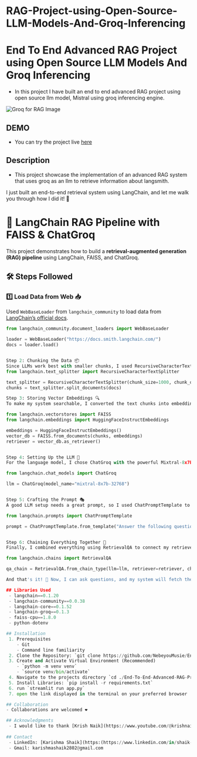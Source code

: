 # RAG-Project-using-Open-Source-LLM-Models-And-Groq-Inferencing

# End To End Advanced RAG Project using Open Source LLM Models And Groq Inferencing
 - In this project I have built an end to end advanced RAG project using open source llm model, Mistral using groq inferencing engine.

![Groq for RAG Image](https://github.com/user-attachments/assets/eab8237b-3cee-407a-a842-009dfe8e79a4)

## DEMO
 - You can try the project live [here](https://8510-01hwj8ynshjz7spkr595x77ec2.cloudspaces.litng.ai/)

## Description
- This project showcase the implementation of an advanced RAG system that uses groq as an llm to retrieve information about langsmith.

I just built an end-to-end retrieval system using LangChain, and let me walk you through how I did it! 🚀

# 🚀 LangChain RAG Pipeline with FAISS & ChatGroq  

This project demonstrates how to build a **retrieval-augmented generation (RAG) pipeline** using LangChain, FAISS, and ChatGroq.  

## 🛠 Steps Followed  

### 1️⃣ Load Data from Web 📥  
Used `WebBaseLoader` from `langchain_community` to load data from [LangChain’s official docs](https://docs.smith.langchain.com/).  

```python
from langchain_community.document_loaders import WebBaseLoader

loader = WebBaseLoader("https://docs.smith.langchain.com/")
docs = loader.load()


Step 2: Chunking the Data 📦
Since LLMs work best with smaller chunks, I used RecursiveCharacterTextSplitter to break the text into chunks of 1000 characters.
from langchain.text_splitter import RecursiveCharacterTextSplitter

text_splitter = RecursiveCharacterTextSplitter(chunk_size=1000, chunk_overlap=100)
chunks = text_splitter.split_documents(docs)

Step 3: Storing Vector Embeddings 🔍
To make my system searchable, I converted the text chunks into embeddings using HuggingFaceInstructEmbeddings and stored them in a FAISS vector database.

from langchain.vectorstores import FAISS
from langchain.embeddings import HuggingFaceInstructEmbeddings

embeddings = HuggingFaceInstructEmbeddings()
vector_db = FAISS.from_documents(chunks, embeddings)
retriever = vector_db.as_retriever()


Step 4: Setting Up the LLM 🤖
For the language model, I chose ChatGroq with the powerful Mixtral-8x7B-32768 model.

from langchain.chat_models import ChatGroq

llm = ChatGroq(model_name="mixtral-8x7b-32768")


Step 5: Crafting the Prompt 🎭
A good LLM setup needs a great prompt, so I used ChatPromptTemplate to guide the conversation.

from langchain.prompts import ChatPromptTemplate

prompt = ChatPromptTemplate.from_template("Answer the following question: {query}")


Step 6: Chaining Everything Together 🔗
Finally, I combined everything using RetrievalQA to connect my retriever to the document chain.

from langchain.chains import RetrievalQA

qa_chain = RetrievalQA.from_chain_type(llm=llm, retriever=retriever, chain_type="stuff")

And that's it! 🎉 Now, I can ask questions, and my system will fetch the most relevant information from the LangChain docs using retrieval-augmented generation (RAG).

## Libraries Used
 - langchain==0.1.20
 - langchain-community==0.0.38
 - langchain-core==0.1.52
 - langchain-groq==0.1.3
 - faiss-cpu==1.8.0
 - python-dotenv

## Installation
 1. Prerequisites
    - Git
    - Command line familiarity
 2. Clone the Repository: `git clone https://github.com/NebeyouMusie/End-To-End-Advanced-RAG-Project-using-Open-Source-LLM-Models-And-Groq-Inferencing.git`
 3. Create and Activate Virtual Environment (Recommended)
    - `python -m venv venv`
    - `source venv/bin/activate`
 4. Navigate to the projects directory `cd ./End-To-End-Advanced-RAG-Project-using-Open-Source-LLM-Models-And-Groq-Inferencing` using your terminal
 5. Install Libraries: `pip install -r requirements.txt`
 6. run `streamlit run app.py`
 7. open the link displayed in the terminal on your preferred browser

## Collaboration
- Collaborations are welcomed ❤️

## Acknowledgments
 - I would like to thank [Krish Naik](https://www.youtube.com/@krishnaik06)
   
## Contact
 - LinkedIn: [Karishma Shaik](https:(https://www.linkedin.com/in/shaik-karishma2004/))
 - Gmail: karishmashaik2802@gmail.com


